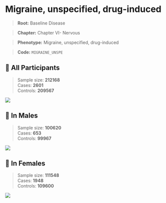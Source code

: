 # Migraine, unspecified, drug-induced

> **Root:** Baseline Disease  

> **Chapter:** Chapter VI- Nervous  

> **Phenotype:** Migraine, unspecified, drug-induced  

> **Code:** `MIGRAINE_UNSPE`

## 🧪 All Participants  
> Sample size: **212168**  
> Cases: **2601**  
> Controls: **209567**
<img src="/Disease/Figures/ALL/Incidence/MIGRAINE_UNSPE.png"/>
<CsvTable src="/public/Disease/Data/ALL/Incidence/COX_MIGRAINE_UNSPE.csv" label="🔍 View full results" />

## 👨 In Males  
> Sample size: **100620**  
> Cases: **653**  
> Controls: **99967**
<img src="/Disease/Figures/Male/Incidence/MIGRAINE_UNSPE.png"/>
<CsvTable src="/public/Disease/Data/Male/Incidence/COX_MIGRAINE_UNSPE.csv" label="🔍 View full results" />

## 👩 In Females  
> Sample size: **111548**  
> Cases: **1948**  
> Controls: **109600**
<img src="/Disease/Figures/Female/Incidence/MIGRAINE_UNSPE.png"/>
<CsvTable src="/public/Disease/Data/Female/Incidence/COX_MIGRAINE_UNSPE.csv" label="🔍 View full results" />
